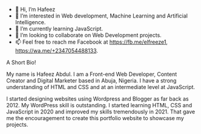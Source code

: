 - 👋 Hi, I’m Hafeez
- 👀 I’m interested in Web development, Machine Learning and Artificial Intelligence.
- 🌱 I’m currently learning JavaScript.
- 💞️ I’m looking to collaborate on Web Development projects.
- 📫 Feel free to reach me Facebook at https://fb.me/elfreeze1, https://wa.me/+2347054488133.


A Short Bio!

My name is Hafeez Abdul. I am a Front-end Web Developer, Content Creator and Digital Marketer based in Abuja, Nigeria. I have a strong understanding of HTML and CSS and at an intermediate level at JavaScript.

I started designing websites using Wordpress and Blogger as far back as 2012. My WordPress skill is outstanding. I started learning HTML, CSS and JavaScript in 2020 and improved my skills tremendously in 2021. That gave me the encouragement to create this portfolio website to showcase my projects.

<!---
elfreeze/elfreeze is a ✨ special ✨ repository because its `README.md` (this file) appears on your GitHub profile.
You can click the Preview link to take a look at your changes.
--->
